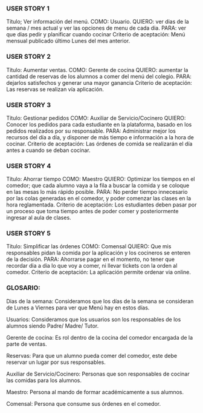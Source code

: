 ### USER STORY 1
Título; Ver información del menú.
COMO: Usuario.
QUIERO: ver dias de la semana / mes actual y ver las opciones de menu de cada dia.
PARA: ver que dias pedir y planificar cuando cocinar
Criterio de aceptación: Menú mensual publicado último Lunes del mes anterior.

### USER STORY 2
Título: Aumentar ventas.
COMO: Gerente de cocina
QUIERO: aumentar la cantidad de reservas de los alumnos a comer del menú del colegio.
PARA: dejarlos satisfechos y generar una mayor ganancia
Criterio de aceptación: Las reservas se realizan vía aplicación.	

### USER STORY 3
Título: Gestionar pedidos
COMO: Auxiliar de Servicio/Cocinero
QUIERO: Conocer los pedidos para cada estudiante en la plataforma, basado en los pedidos realizados por su responsable.
PARA: Administrar mejor los recursos del día a día, y disponer de más tiempo e información a la hora de cocinar.
Criterio de aceptación: Las órdenes de comida se realizarán el día antes a cuando se deban cocinar.

### USER STORY 4
Título: Ahorrar tiempo
COMO: Maestro
QUIERO: Optimizar los tiempos en el comedor; que cada alumno vaya a la fila a buscar la comida y se coloque en las mesas lo más rápido posible.
PARA: No perder tiempo innecesario por las colas generadas en el comedor, y poder comenzar las clases en la hora reglamentada.
Criterio de aceptación: Los estudiantes deben pasar por un proceso que toma tiempo antes de poder comer y posteriormente ingresar al aula de clases.

### USER STORY 5
Título: Simplificar las órdenes
COMO: Comensal
QUIERO: Que mis responsables pidan la comida por la aplicación y los cocineros se enteren de la decisión. 
PARA: Ahorrarse pagar en el momento, no tener que recordar dia a dia lo que voy a comer, ni llevar tickets con la orden al comedor.
Criterio de aceptación: La aplicación permite ordenar via online.

### GLOSARIO:
Dias de la semana: Consideramos que los días de la semana se consideran de Lunes a Viernes para ver que Menú hay en estos días.

Usuarios: Consideramos que los usuarios son los responsables de los alumnos siendo Padre/ Madre/ Tutor.

Gerente de cocina: Es rol dentro de la cocina del comedor encargada de la parte de ventas.

Reservas: Para que un alumno pueda comer del comedor, este debe reservar un lugar por sus responsables.

Auxiliar de Servicio/Cocinero: Personas que son responsables de cocinar las comidas para los alumnos.

Maestro: Persona al mando de formar académicamente a sus alumnos.

Comensal: Persona que consume sus órdenes en el comedor.
